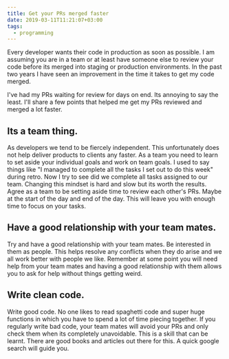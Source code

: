 ```yaml
---
title: Get your PRs merged faster
date: 2019-03-11T11:21:07+03:00
tags:
  - programming
---
```


Every developer wants their code in production as soon as possible. I am assuming you are in a team or at least have someone else to review your code before its merged into staging or production environments. In the past two years I have seen an improvement in the time it takes to get my code merged.

I've had my PRs waiting for review for days on end. Its annoying to say the least. I'll share a few points that helped me get my PRs reviewed and merged a lot faster.

## Its a team thing.

As developers we tend to be fiercely independent. This unfortunately does not help deliver products to clients any faster. As a team you need to learn to set aside your individual goals and work on team goals. I used to say things like "I managed to complete all the tasks I set out to do this week" during retro. Now I try to see did we complete all tasks assigned to our team. Changing this mindset is hard and slow but its worth the results.
Agree as a team to be setting aside time to review each other's PRs. Maybe at the start of the day and end of the day. This will leave you with enough time to focus on your tasks.

## Have a good relationship with your team mates.

Try and have a good relationship with your team mates. Be interested in them as people. This helps resolve any conflicts when they do arise and we all work better with people we like. Remember at some point you will need help from your team mates and having a good relationship with them allows you to ask for help without things getting weird.

## Write clean code.

Write good code. No one likes to read spaghetti code and super huge functions in which you have to spend a lot of time piecing together. If you regularly write bad code, your team mates will avoid your PRs and only check them when its completely unavoidable. This is a skill that can be learnt. There are good books and articles out there for this. A quick google search will guide you.
